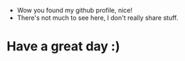 - Wow you found my github profile, nice!
- There's not much to see here, I don't really share stuff.
<!DOCTYPE HTML>
<html>
<head>
</head>
<body>
<h1>Have a great day :)</h1>
</body>
</html>
<!---
Emek410/Emek410 is a ✨ special ✨ repository because its `README.md` (this file) appears on your GitHub profile.
You can click the Preview link to take a look at your changes.
--->
